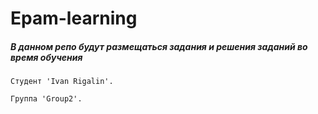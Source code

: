 # Epam-learning
##### В данном репо будут размещаться задания и решения заданий во время обучения 
    
    Студент 'Ivan Rigalin'.

    Группа 'Group2'.
